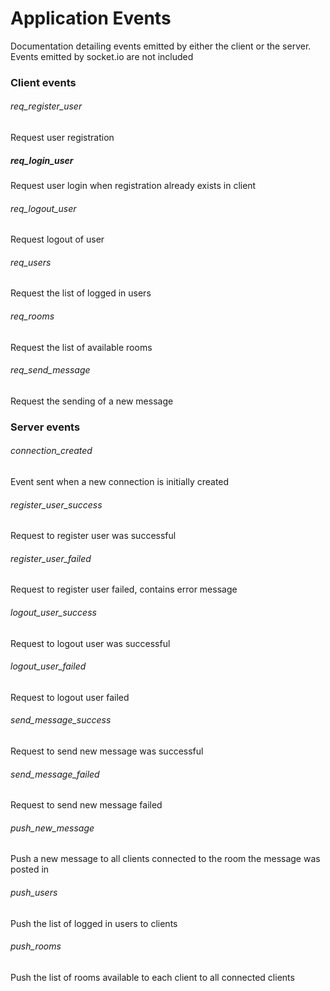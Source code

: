 # Application Events

Documentation detailing events emitted by either the client or the server. Events emitted by socket.io are not included

### Client events

###### req_register_user

Request user registration

##### req_login_user

Request user login when registration already exists in client

###### req_logout_user

Request logout of user

###### req_users

Request the list of logged in users

###### req_rooms

Request the list of available rooms

###### req_send_message

Request the sending of a new message

<!-- ============ -->

### Server events

###### connection_created

Event sent when a new connection is initially created

###### register_user_success

Request to register user was successful

###### register_user_failed

Request to register user failed, contains error message

###### logout_user_success

Request to logout user was successful

###### logout_user_failed

Request to logout user failed

###### send_message_success

Request to send new message was successful

###### send_message_failed

Request to send new message failed

###### push_new_message

Push a new message to all clients connected to the room the message was posted in

###### push_users

Push the list of logged in users to clients

###### push_rooms

Push the list of rooms available to each client to all connected clients
